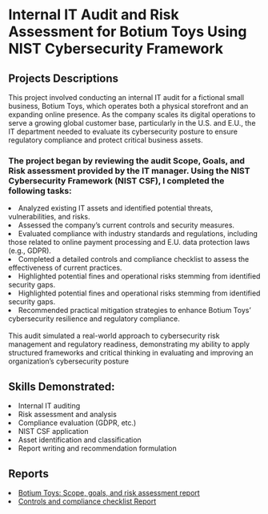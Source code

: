 # Internal IT Audit and Risk Assessment for Botium Toys Using NIST Cybersecurity Framework
<h2>Projects Descriptions</h2>
<p>This project involved conducting an internal IT audit for a fictional small business, Botium Toys, which operates both a physical storefront and an expanding online presence. As the company scales its digital operations to serve a growing global customer base, particularly in the U.S. and E.U., the IT department needed to evaluate its cybersecurity posture to ensure regulatory compliance and protect critical business assets.

<h3>The project began by reviewing the audit Scope, Goals, and Risk assessment provided by the IT manager. Using the NIST Cybersecurity Framework (NIST CSF), I completed the following tasks:</h3>
   <li> Analyzed existing IT assets and identified potential threats, vulnerabilities, and risks.</li>
   <li> Assessed the company’s current controls and security measures.</li>
   <li> Evaluated compliance with industry standards and regulations, including those related to online payment processing and E.U. data protection laws (e.g., GDPR).</li>
   <li> Completed a detailed controls and compliance checklist to assess the effectiveness of current practices.</li>
   <li> Highlighted potential fines and operational risks stemming from identified security gaps.</li>
   <li> Highlighted potential fines and operational risks stemming from identified security gaps.</li>
   <li> Recommended practical mitigation strategies to enhance Botium Toys’ cybersecurity resilience and regulatory compliance.</li> <br>
This audit simulated a real-world approach to cybersecurity risk management and regulatory readiness, demonstrating my ability to apply structured frameworks and critical thinking in evaluating and improving an organization’s cybersecurity posture
<br>
<h2>Skills Demonstrated:</h2>
<li>Internal IT auditing</li>
<li>Risk assessment and analysis</li>
<li>Compliance evaluation (GDPR, etc.)</li>
<li>NIST CSF application</li>
<li>Asset identification and classification</li>
<li>Report writing and recommendation formulation</li>
<h2>Reports</h2>
<a href="Botium Toys_ Scope, goals, and risk assessment report.pdf"><li>Botium Toys: Scope, goals, and risk assessment report</li></a>
<a href="Controls and compliance checklist Report.pdf"><li>Controls and compliance checklist Report</li></a>


